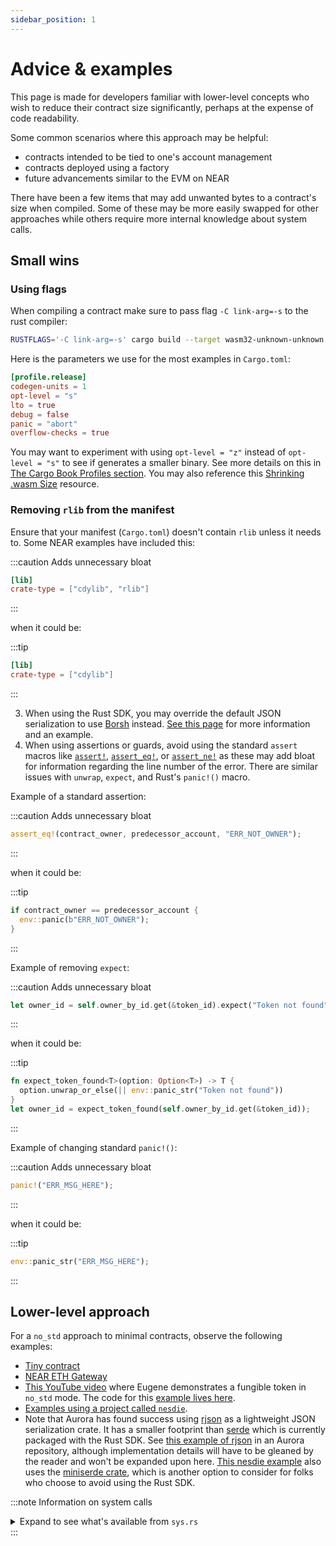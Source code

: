 ```yaml
---
sidebar_position: 1
---
```


# Advice & examples

This page is made for developers familiar with lower-level concepts who wish to reduce their contract size significantly, perhaps at the expense of code readability.

Some common scenarios where this approach may be helpful:

- contracts intended to be tied to one's account management
- contracts deployed using a factory
- future advancements similar to the EVM on NEAR

There have been a few items that may add unwanted bytes to a contract's size when compiled. Some of these may be more easily swapped for other approaches while others require more internal knowledge about system calls.

## Small wins

### Using flags

When compiling a contract make sure to pass flag `-C link-arg=-s` to the rust compiler:

```bash
RUSTFLAGS='-C link-arg=-s' cargo build --target wasm32-unknown-unknown --release
```

Here is the parameters we use for the most examples in `Cargo.toml`:

```toml
[profile.release]
codegen-units = 1
opt-level = "s"
lto = true
debug = false
panic = "abort"
overflow-checks = true
```

You may want to experiment with using `opt-level = "z"` instead of `opt-level = "s"` to see if generates a smaller binary. See more details on this in [The Cargo Book Profiles section](https://doc.rust-lang.org/cargo/reference/profiles.html#opt-level). You may also reference this [Shrinking .wasm Size](https://rustwasm.github.io/book/reference/code-size.html#tell-llvm-to-optimize-for-size-instead-of-speed) resource.

### Removing `rlib` from the manifest

Ensure that your manifest (`Cargo.toml`) doesn't contain `rlib` unless it needs to. Some NEAR examples have included this:

:::caution Adds unnecessary bloat

```toml
[lib]
crate-type = ["cdylib", "rlib"]
```
:::

  when it could be:

:::tip

```toml
[lib]
crate-type = ["cdylib"]
```
:::

3. When using the Rust SDK, you may override the default JSON serialization to use [Borsh](https://borsh.io) instead. [See this page](/contract-interface/serialization-interface#overriding-serialization-protocol-default) for more information and an example.
4. When using assertions or guards, avoid using the standard `assert` macros like [`assert!`](https://doc.rust-lang.org/std/macro.assert.html), [`assert_eq!`](https://doc.rust-lang.org/std/macro.assert_eq.html), or [`assert_ne!`](https://doc.rust-lang.org/std/macro.assert_ne.html) as these may add bloat for information regarding the line number of the error. There are similar issues with `unwrap`, `expect`, and Rust's `panic!()` macro.

  Example of a standard assertion:

  :::caution Adds unnecessary bloat

  ```rust
  assert_eq!(contract_owner, predecessor_account, "ERR_NOT_OWNER");
  ```
  :::

  when it could be:

  :::tip

  ```rust
  if contract_owner == predecessor_account {
    env::panic(b"ERR_NOT_OWNER");
  }
  ```
  :::

  Example of removing `expect`:

  :::caution Adds unnecessary bloat

  ```rust
  let owner_id = self.owner_by_id.get(&token_id).expect("Token not found");
  ```
  :::

  when it could be:

  :::tip

  ```rust
  fn expect_token_found<T>(option: Option<T>) -> T {
    option.unwrap_or_else(|| env::panic_str("Token not found"))
  }
  let owner_id = expect_token_found(self.owner_by_id.get(&token_id));  
  ```
  :::

  Example of changing standard `panic!()`:

  :::caution Adds unnecessary bloat

  ```rust
  panic!("ERR_MSG_HERE"); 
  ```
  :::

  when it could be:

  :::tip

  ```rust
  env::panic_str("ERR_MSG_HERE");  
  ```
  :::

## Lower-level approach

For a `no_std` approach to minimal contracts, observe the following examples:

- [Tiny contract](https://github.com/near/nearcore/tree/master/runtime/near-test-contracts/tiny-contract-rs)
- [NEAR ETH Gateway](https://github.com/ilblackdragon/near-eth-gateway/blob/master/proxy/src/lib.rs)
- [This YouTube video](https://youtu.be/Hy4VBSCqnsE) where Eugene demonstrates a fungible token in `no_std` mode. The code for this [example lives here](https://github.com/near/core-contracts/pull/88).
- [Examples using a project called `nesdie`](https://github.com/austinabell/nesdie/tree/main/examples).
- Note that Aurora has found success using [rjson](https://crates.io/crates/rjson) as a lightweight JSON serialization crate. It has a smaller footprint than [serde](https://crates.io/crates/serde) which is currently packaged with the Rust SDK. See [this example of rjson](https://github.com/aurora-is-near/aurora-engine/blob/65a1d11fcd16192cc1bda886c62005c603189a24/src/json.rs#L254) in an Aurora repository, although implementation details will have to be gleaned by the reader and won't be expanded upon here. [This nesdie example](https://github.com/austinabell/nesdie/blob/bb6beb77e32cd54077ac54bf028f262a9dfb6ad0/examples/multisig/src/utils/json/vector.rs#L26-L30) also uses the [miniserde crate](https://crates.io/crates/miniserde), which is another option to consider for folks who choose to avoid using the Rust SDK.

:::note Information on system calls
<details>
  <summary>Expand to see what's available from <code>sys.rs</code></summary>

```rust reference
https://github.com/near/near-sdk-rs/blob/master/near-sdk/src/environment/sys.rs
```
</details>
:::
